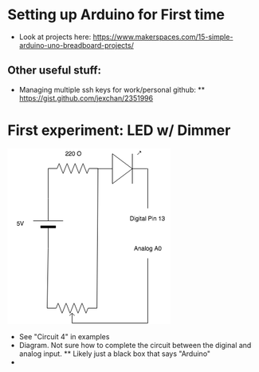 # Setting up Arduino for First time
 * Look at projects here: https://www.makerspaces.com/15-simple-arduino-uno-breadboard-projects/

## Other useful stuff:
 * Managing multiple ssh keys for work/personal github:
 ** https://gist.github.com/jexchan/2351996


# First experiment: LED w/ Dimmer
![Circuit 4](https://github.com/BenDundee/black_caeser/blob/master/labnotes/2018-12-01.png)

 * See "Circuit 4" in examples
 * Diagram. Not sure how to complete the circuit between the diginal and analog input.
 ** Likely just a black box that says "Arduino"
 * 

